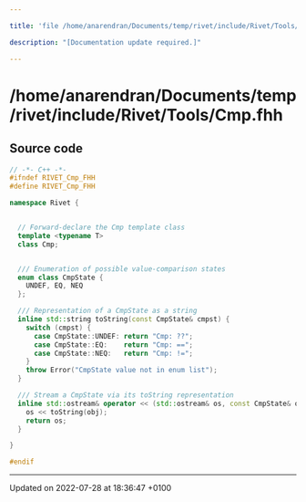 ```yaml
---

title: 'file /home/anarendran/Documents/temp/rivet/include/Rivet/Tools/Cmp.fhh'

description: "[Documentation update required.]"

---
```


# /home/anarendran/Documents/temp/rivet/include/Rivet/Tools/Cmp.fhh






## Source code

```cpp
// -*- C++ -*-
#ifndef RIVET_Cmp_FHH
#define RIVET_Cmp_FHH

namespace Rivet {


  // Forward-declare the Cmp template class
  template <typename T>
  class Cmp;


  /// Enumeration of possible value-comparison states
  enum class CmpState {
    UNDEF, EQ, NEQ
  };

  /// Representation of a CmpState as a string
  inline std::string toString(const CmpState& cmpst) {
    switch (cmpst) {
      case CmpState::UNDEF: return "Cmp: ??";
      case CmpState::EQ:    return "Cmp: ==";
      case CmpState::NEQ:   return "Cmp: !=";
    }
    throw Error("CmpState value not in enum list");
  }

  /// Stream a CmpState via its toString representation
  inline std::ostream& operator << (std::ostream& os, const CmpState& obj) {
    os << toString(obj);
    return os;
  }

}

#endif
```


-------------------------------

Updated on 2022-07-28 at 18:36:47 +0100
